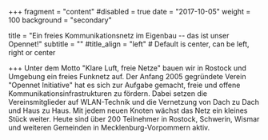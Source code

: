 +++
fragment = "content"
#disabled = true
date = "2017-10-05"
weight = 100
background = "secondary"

title = "Ein freies Kommunikationsnetz im Eigenbau -- das ist unser Opennet!"
subtitle = ""
#title_align = "left" # Default is center, can be left, right or center


+++
Unter dem Motto "Klare Luft, freie Netze" bauen wir in Rostock und Umgebung ein freies Funknetz auf. Der Anfang 2005 gegründete Verein "Opennet Initiative" hat es sich zur Aufgabe gemacht, freie und offene Kommunikationsinfrastrukturen zu fördern. Dabei setzen die Vereinsmitglieder auf WLAN-Technik und die Vernetzung von Dach zu Dach und Haus zu Haus. Mit jedem neuen Knoten wächst das Netz ein kleines Stück weiter. Heute sind über 200 Teilnehmer in Rostock, Schwerin, Wismar und weiteren Gemeinden in Mecklenburg-Vorpommern aktiv.
